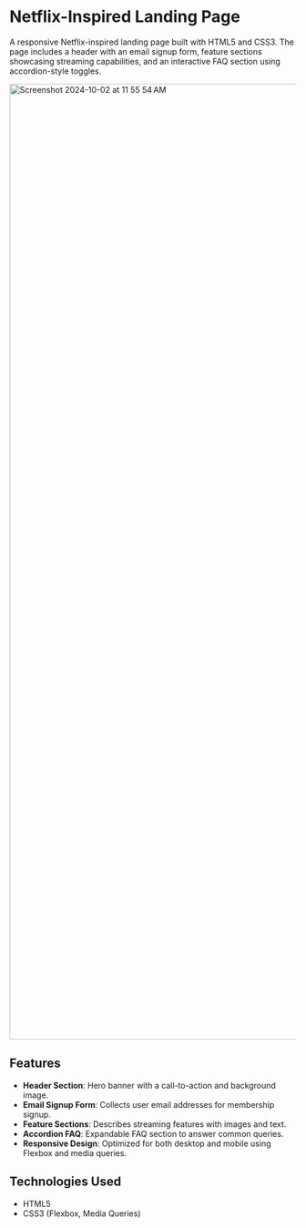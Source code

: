 # Netflix-Inspired Landing Page

A responsive Netflix-inspired landing page built with HTML5 and CSS3. The page includes a header with an email signup form, feature sections showcasing streaming capabilities, and an interactive FAQ section using accordion-style toggles.

<img width="1680" alt="Screenshot 2024-10-02 at 11 55 54 AM" src="https://github.com/user-attachments/assets/6056499b-dc2f-40df-8157-3cd73e4a3daa">


## Features

- **Header Section**: Hero banner with a call-to-action and background image.
- **Email Signup Form**: Collects user email addresses for membership signup.
- **Feature Sections**: Describes streaming features with images and text.
- **Accordion FAQ**: Expandable FAQ section to answer common queries.
- **Responsive Design**: Optimized for both desktop and mobile using Flexbox and media queries.

## Technologies Used

- HTML5
- CSS3 (Flexbox, Media Queries)
